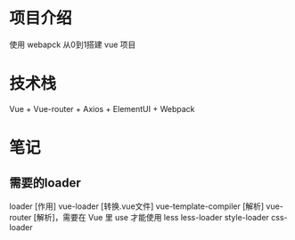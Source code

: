 # 项目介绍
使用 webapck 从0到1搭建 vue 项目

# 技术栈
Vue + Vue-router + Axios + ElementUI + Webpack

# 笔记
## 需要的loader
loader [作用]
vue-loader [转换.vue文件]
vue-template-compiler [解析<template></template>]
vue-router [解析<router-view></router-view>]，需要在 Vue 里 use 才能使用
less less-loader
style-loader
css-loader